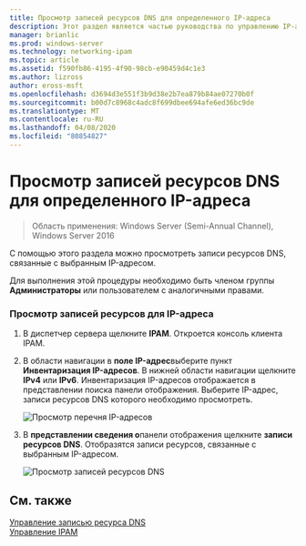 ```yaml
---
title: Просмотр записей ресурсов DNS для определенного IP-адреса
description: Этот раздел является частью руководства по управлению IP-адресами (IPAM) в Windows Server 2016.
manager: brianlic
ms.prod: windows-server
ms.technology: networking-ipam
ms.topic: article
ms.assetid: f590fb86-4195-4f90-98cb-e90459d4c1e3
ms.author: lizross
author: eross-msft
ms.openlocfilehash: d3694d3e551f3b9d38e2b7ea879b84ae07270b0f
ms.sourcegitcommit: b00d7c8968c4adc8f699dbee694afe6ed36bc9de
ms.translationtype: MT
ms.contentlocale: ru-RU
ms.lasthandoff: 04/08/2020
ms.locfileid: "80854827"
---
```

# <a name="view-dns-resource-records-for-a-specific-ip-address"></a>Просмотр записей ресурсов DNS для определенного IP-адреса

>Область применения: Windows Server (Semi-Annual Channel), Windows Server 2016

С помощью этого раздела можно просмотреть записи ресурсов DNS, связанные с выбранным IP-адресом.  
  
Для выполнения этой процедуры необходимо быть членом группы **Администраторы** или пользователем с аналогичными правами.  
  
### <a name="to-view-resource-records-for-an-ip-address"></a>Просмотр записей ресурсов для IP-адреса  
  
1.  В диспетчер сервера щелкните **IPAM**. Откроется консоль клиента IPAM.  
  
2.  В области навигации в **поле IP-адрес**выберите пункт **Инвентаризация IP-адресов**. В нижней области навигации щелкните **IPv4** или **IPv6**. Инвентаризация IP-адресов отображается в представлении поиска панели отображения. Выберите IP-адрес, записи ресурсов DNS которого необходимо просмотреть.  
  
    ![Просмотр перечня IP-адресов](../../media/View-DNS-Resource-Records-for-a-Specific-IP-Address/ipam_IPInventory_01.jpg)  
  
3.  В **представлении сведения о**панели отображения щелкните **записи ресурсов DNS**. Отобразятся записи ресурсов, связанные с выбранным IP-адресом.  
  
    ![Просмотр записей ресурсов DNS](../../media/View-DNS-Resource-Records-for-a-Specific-IP-Address/ipam_IPInventory_02.jpg)  
  
## <a name="see-also"></a>См. также  
[Управление записью ресурса DNS](DNS-Resource-Record-Management.md)  
[Управление IPAM](Manage-IPAM.md)  
  


